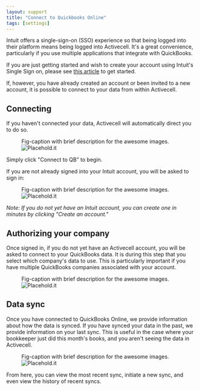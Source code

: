 ```yaml
---
layout: support
title: "Connect to Quickbooks Online"
tags: [settings]
---
```


Intuit offers a single-sign-on (SSO) experience so that being logged into their platform means being logged into Activecell. It's a great convenience, particularly if you use multiple applications that integrate with QuickBooks.

If you are just getting started and wish to create your account using Intuit's Single Sign on, please see [this article]() to get started.

If, however, you have already created an account or been invited to a new account, it is possible to connect to your data from within Activecell.

## Connecting

If you haven't connected your data, Activecell will automatically direct you to do so.

<figure>
  <figcaption>Fig-caption with brief description for the awesome images.</figcaption>
  <img src=" http://placehold.it/800x600" alt="Placehold.it" class="img-responsive">
</figure>

Simply click "Connect to QB" to begin.

If you are not already signed into your Intuit account, you will be asked to sign in:

<figure>
  <figcaption>Fig-caption with brief description for the awesome images.</figcaption>
  <img src=" http://placehold.it/800x600" alt="Placehold.it" class="img-responsive">
</figure>

_Note: If you do not yet have an Intuit account, you can create one in minutes by clicking "Create an account."_

## Authorizing your company

Once signed in, if you do not yet have an Activecell account, you will be asked to connect to your QuickBooks data. It is during this step that you select which company's data to use. This is particularly important if you have multiple QuickBooks companies associated with your account.

<figure>
  <figcaption>Fig-caption with brief description for the awesome images.</figcaption>
  <img src=" http://placehold.it/800x600" alt="Placehold.it" class="img-responsive">
</figure>

## Data sync

Once you have connected to QuickBooks Online, we provide information about how the data is synced. If you have synced your data in the past, we provide information on your last sync. This is useful in the case where your bookkeeper just did this month's books, and you aren't seeing the data in Activecell.

<figure>
  <figcaption>Fig-caption with brief description for the awesome images.</figcaption>
  <img src=" http://placehold.it/800x600" alt="Placehold.it" class="img-responsive">
</figure>

From here, you can view the most recent sync, initiate a new sync, and even view the history of recent syncs.